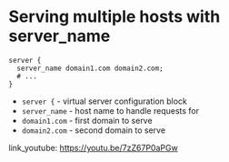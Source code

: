 # Serving multiple hosts with server_name

```nginx
server {
  server_name domain1.com domain2.com;
  # ...
}
```

- `server {` - virtual server configuration block
- `server_name` - host name to handle requests for
- `domain1.com` - first domain to serve
- `domain2.com` - second domain to serve


link_youtube: https://youtu.be/7zZ67P0aPGw

